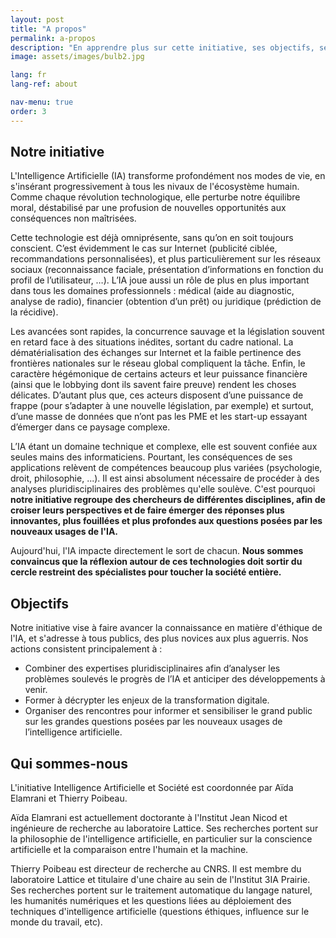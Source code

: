 ```yaml
---
layout: post
title: "A propos"
permalink: a-propos
description: "En apprendre plus sur cette initiative, ses objectifs, ses membres."
image: assets/images/bulb2.jpg

lang: fr
lang-ref: about

nav-menu: true
order: 3
---
```



## Notre initiative

L'Intelligence Artificielle (IA) transforme profondément nos modes de vie, en s'insérant progressivement à tous les nivaux de l'écosystème humain. Comme chaque révolution technologique, elle perturbe notre équilibre moral, déstabilisé par une profusion de nouvelles opportunités aux conséquences non maîtrisées.

Cette technologie est déjà omniprésente, sans qu’on en soit toujours conscient. C’est évidemment le cas sur Internet (publicité ciblée, recommandations personnalisées), et plus particulièrement sur les réseaux sociaux (reconnaissance faciale, présentation d’informations en fonction du profil de l’utilisateur, …). L’IA joue aussi un rôle de plus en plus important dans tous les domaines professionnels : médical (aide au diagnostic, analyse de radio), financier (obtention d’un prêt) ou juridique (prédiction de la récidive).

Les avancées sont rapides, la concurrence sauvage et la législation souvent en retard face à des situations inédites, sortant du cadre national. La dématérialisation des échanges sur Internet et la faible pertinence des frontières nationales sur le réseau global compliquent la tâche. Enfin, le caractère hégémonique de certains acteurs et leur puissance financière (ainsi que le lobbying dont ils savent faire preuve) rendent les choses délicates. D’autant plus que, ces acteurs disposent d’une puissance de frappe (pour s’adapter à une nouvelle législation, par exemple) et surtout, d’une masse de données que n’ont pas les PME et les start-up essayant d’émerger dans ce paysage complexe.

L’IA étant un domaine technique et complexe, elle est souvent confiée aux seules mains des informaticiens. Pourtant, les conséquences de ses applications relèvent de compétences beaucoup plus variées (psychologie, droit, philosophie, ...). Il est ainsi absolument nécessaire de procéder à des analyses pluridisciplinaires des problèmes qu'elle soulève. C'est pourquoi **notre initiative regroupe des chercheurs de différentes disciplines, afin de croiser leurs perspectives et de faire émerger des réponses plus innovantes, plus fouillées et plus profondes aux questions posées par les nouveaux usages de l'IA.**

Aujourd'hui, l'IA impacte directement le sort de chacun. **Nous sommes convaincus que la réflexion autour de ces technologies doit sortir du cercle restreint des spécialistes pour toucher la société entière.**  

## Objectifs
Notre initiative vise à faire avancer la connaissance en matière d'éthique de l'IA, et s'adresse à tous publics, des plus novices aux plus aguerris. Nos actions consistent principalement à :
* Combiner des expertises pluridisciplinaires afin d’analyser les problèmes soulevés le progrès de l’IA et anticiper des développements à venir.
* Former à décrypter les enjeux de la transformation digitale.
* Organiser des rencontres pour informer et sensibiliser le grand public sur les grandes questions posées par les nouveaux usages de l’intelligence artificielle.

## Qui sommes-nous

L'initiative Intelligence Artificielle et Société est coordonnée par Aïda Elamrani et Thierry Poibeau.

Aïda Elamrani est actuellement doctorante à l'Institut Jean Nicod et ingénieure de recherche au laboratoire Lattice. Ses recherches portent sur la philosophie de l'intelligence artificielle, en particulier sur la conscience artificielle et la comparaison entre l'humain et la machine.

Thierry Poibeau est directeur de recherche au CNRS. Il est membre du laboratoire Lattice et titulaire d'une chaire au sein de l'Institut 3IA Prairie. Ses recherches portent sur le traitement automatique du langage naturel, les humanités numériques et les questions liées au déploiement des techniques d'intelligence artificielle (questions éthiques, influence sur le monde du travail, etc).
